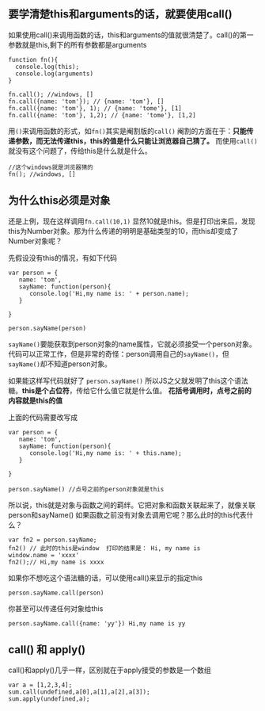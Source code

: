 ## 要学清楚this和arguments的话，就要使用call()

如果使用call()来调用函数的话，this和arguments的值就很清楚了。call()的第一参数就是this,剩下的所有参数都是arguments
```
function fn(){
  console.log(this);
  console.log(arguments)
}

fn.call(); //windows, []
fn.call({name: 'tom'}); // {name: 'tom'}, []
fn.call({name: 'tom'}, 1); // {name: 'tome'}, [1]
fn.call({name: 'tom'}, 1,2); // {name: 'tome'}, [1,2]

```

用`()`来调用函数的形式，如`fn()`其实是阉割版的`call()` 阉割的方面在于：**只能传递参数，而无法传递this，this的值是什么只能让浏览器自己猜了。**
而使用`call()`就没有这个问题了，传给this是什么就是什么。
```
//这个windows就是浏览器猜的
fn(); //windows, []
```

## 为什么this必须是对象
还是上例，现在这样调用`fn.call(10,1)` 显然10就是this。但是打印出来后，发现this为Number对象。那为什么传递的明明是基础类型的10，而this却变成了Number对象呢？

先假设没有this的情况，有如下代码

```
var person = {
   name: 'tom',
   sayName: function(person){
      console.log('Hi,my name is: ' + person.name);
   }

}

person.sayName(person)

```
`sayName()`要能获取到person对象的name属性，它就必须接受一个person对象。 代码可以正常工作，但是非常的奇怪：person调用自己的`sayName()`，但`sayName()`却不知道person对象。

如果能这样写代码就好了 `person.sayName()` 所以JS之父就发明了this这个语法糖。**this是个占位符**，传给它什么值它就是什么值。 **花括号调用时，点号之前的内容就是this的值**

上面的代码需要改写成
```
var person = {
   name: 'tom',
   sayName: function(person){
      console.log('Hi,my name is: ' + this.name);
   }

}

person.sayName() //点号之前的person对象就是this

```
所以说，this就是对象与函数之间的羁绊。它把对象和函数关联起来了，就像关联person和sayName()
如果函数之前没有对象去调用它呢？那么此时的this代表什么？
```
var fn2 = person.sayName;
fn2() // 此时的this是window  打印的结果是： Hi, my name is
window.name = 'xxxx'
fn2();// Hi,my name is xxxx

```
如果你不想吃这个语法糖的话，可以使用call()来显示的指定this
```
person.sayName.call(person)
```
你甚至可以传递任何对象给this
```
person.sayName.call({name: 'yy'}) Hi,my name is yy
```

## call() 和 apply()

call()和apply()几乎一样，区别就在于apply接受的参数是一个数组
```
var a = [1,2,3,4];
sum.call(undefined,a[0],a[1],a[2],a[3]);
sum.apply(undefined,a);

```



